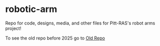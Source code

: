 # robotic-arm
Repo for code, designs, media, and other files for Pitt-RAS's robot arms project!

To see the old repo before 2025 go to [Old Repo](https://github.com/Pitt-RAS/robotic-arm-old)
